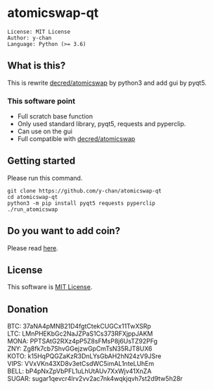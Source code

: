 # atomicswap-qt
```
License: MIT License
Author: y-chan
Language: Python (>= 3.6)
```

## What is this?
This is rewrite [decred/atomicswap](https://github.com/decred/atomicswap) by python3 and add gui by pyqt5.

### This software point
* Full scratch base function
* Only used standard library, pyqt5, requests and pyperclip.
* Can use on the gui
* Full compatible with [decred/atomicswap](https://github.com/decred/atomicswap)

## Getting started
Please run this command.
```
git clone https://github.com/y-chan/atomicswap-qt
cd atomicswap-qt
python3 -m pip install pyqt5 requests pyperclip
./run_atomicswap
```

## Do you want to add coin?
Please read [here](atomicswap/coins/README.md).

## License
This software is [MIT License](LICENSE).

## Donation
BTC: 37aNA4pMNB21D4fgtCtekCUGCx11TwXSRp  
LTC: LMnPHEKbGc2NaJZPaS1Cs373RFXjppJAKM  
MONA: PPTSAtG2RXz4pP5Z8sFMsP8j6UsTZ92PFg  
ZNY: Zg8fk7cb7ShvGGejzwGpCmTsN35RJT8UX6  
KOTO: k15HqPQGZaKzR3DnLYsGbAH2hN24zV9JSre  
VIPS: VVxVKn43XD8v3etCsdWC5imAL1nteLUhEm  
BELL: bP4pNxZpVbPFL1uLhUtAUv7XxWjv41XnZA  
SUGAR: sugar1qevcr4lrv2vv2ac7nk4wqkjqvh7st2d9tw5h28r  